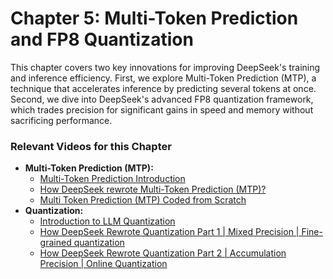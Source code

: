 
# Chapter 5: Multi-Token Prediction and FP8 Quantization

This chapter covers two key innovations for improving DeepSeek's training and inference efficiency. First, we explore Multi-Token Prediction (MTP), a technique that accelerates inference by predicting several tokens at once. Second, we dive into DeepSeek's advanced FP8 quantization framework, which trades precision for significant gains in speed and memory without sacrificing performance.

### Relevant Videos for this Chapter

- **Multi-Token Prediction (MTP):**
  - [Multi-Token Prediction Introduction](https://www.youtube.com/watch?v=tMtHAAg0UT4)
  - [How DeepSeek rewrote Multi-Token Prediction (MTP)?](https://www.youtube.com/watch?v=4GmwJLvwaXE)
  - [Multi Token Prediction (MTP) Coded from Scratch](https://www.youtube.com/watch?v=lyHe8_JHoVI)
- **Quantization:**
  - [Introduction to LLM Quantization](https://www.youtube.com/watch?v=0U9l3-r6jVE)
  - [How DeepSeek Rewrote Quantization Part 1 | Mixed Precision | Fine-grained quantization](https://www.youtube.com/watch?v=xftka2aXnm4)
  - [How DeepSeek Rewrote Quantization Part 2 | Accumulation Precision | Online Quantization](https://www.youtube.com/watch?v=FxDbrWBENy8)
